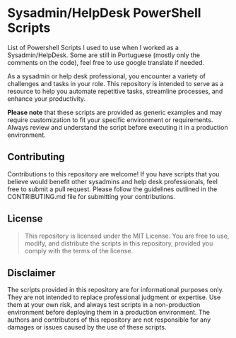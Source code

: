 # Sysadmin/HelpDesk PowerShell Scripts
List of Powershell Scripts I used to use when I worked as a Sysadmin/HelpDesk.
Some are still in Portuguese (mostly only the comments on the code), feel free to use google translate if needed.

As a sysadmin or help desk professional, you encounter a variety of challenges and tasks in your role. This repository is intended to serve as a resource to help you automate repetitive tasks, streamline processes, and enhance your productivity.

**Please note** that these scripts are provided as generic examples and may require customization to fit your specific environment or requirements. Always review and understand the script before executing it in a production environment.

## Contributing
Contributions to this repository are welcome! If you have scripts that you believe would benefit other sysadmins and help desk professionals, feel free to submit a pull request. Please follow the guidelines outlined in the CONTRIBUTING.md file for submitting your contributions.

## License
> This repository is licensed under the MIT License. You are free to use, modify, and distribute the scripts in this repository, provided you comply with the terms of the license.

## Disclaimer
The scripts provided in this repository are for informational purposes only. They are not intended to replace professional judgment or expertise. Use them at your own risk, and always test scripts in a non-production environment before deploying them in a production environment. The authors and contributors of this repository are not responsible for any damages or issues caused by the use of these scripts.
